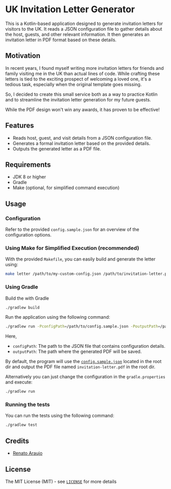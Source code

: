 UK Invitation Letter Generator
===

This is a Kotlin-based application designed to generate invitation letters for visitors to the UK. 
It reads a JSON configuration file to gather details about the host, guests, and other relevant information. 
It then generates an invitation letter in PDF format based on these details.

## Motivation

In recent years, I found myself writing more invitation letters for friends and family visiting me in the UK than 
actual lines of code. While crafting these letters is tied to the exciting prospect of welcoming a loved one, it's a 
tedious task, especially when the original template goes missing.

So, I decided to create this small service both as a way to practice Kotlin and to streamline the invitation letter 
generation for my future guests.

While the PDF design won't win any awards, it has proven to be effective!

## Features

- Reads host, guest, and visit details from a JSON configuration file.
- Generates a formal invitation letter based on the provided details.
- Outputs the generated letter as a PDF file.

## Requirements
- JDK 8 or higher
- Gradle
- Make (optional, for simplified command execution)

## Usage
### Configuration
Refer to the provided `config.sample.json` for an overview of the configuration options.

### Using Make for Simplified Execution (recommended)
With the provided `Makefile`, you can easily build and generate the letter using:
```bash
make letter /path/to/my-custom-config.json /path/to/invitation-letter.pdf
```

### Using Gradle
Build the with Gradle
```bash
./gradlew build
```
Run the application using the following command:
```bash
./gradlew run -PconfigPath=/path/to/config.sample.json -PoutputPath=/path/to/invitation-letter.pdf
```
Here,
- `configPath`: The path to the JSON file that contains configuration details.
- `outputPath`: The path where the generated PDF will be saved.

By default, the program will use the [`config.sample.json`](config.sample.json) located in the root dir and output the PDF file named `invitation-letter.pdf` in the root dir.

Alternatively you can just change the configuration in the `gradle.properties` and execute:
```bash
./gradlew run
```

### Running the tests
You can run the tests using the following command:
```bash
./gradlew test
```

## Credits

* [Renato Araujo](https://www.linkedin.com/in/renatoraraujo/)

## License

The MIT License (MIT) - see [`LICENSE`](LICENSE) for more details